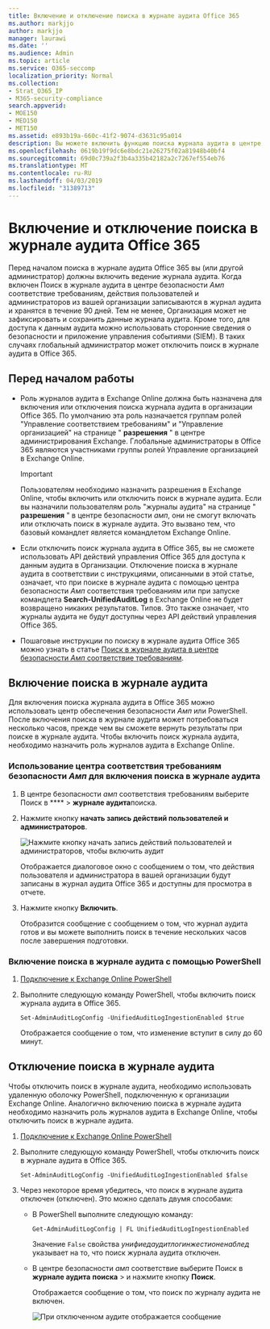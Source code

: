 ```yaml
---
title: Включение и отключение поиска в журнале аудита Office 365
ms.author: markjjo
author: markjjo
manager: laurawi
ms.date: ''
ms.audience: Admin
ms.topic: article
ms.service: O365-seccomp
localization_priority: Normal
ms.collection:
- Strat_O365_IP
- M365-security-compliance
search.appverid:
- MOE150
- MED150
- MET150
ms.assetid: e893b19a-660c-41f2-9074-d3631c95a014
description: Вы можете включить функцию поиска журнала аудита в центре безопасности _Амп_ соответствия требованиям. Если вы передумали, вы можете включить его в любое время. Если поиск в журнале аудита отключен, администраторы не могут выполнять поиск действий пользователей и администраторов в журнале аудита Office 365 в Организации.
ms.openlocfilehash: 0619b19f9dc6e8bdc21e26275f02a81948b40bf4
ms.sourcegitcommit: 69d0c739a2f3b4a335b42182a2c7267ef554eb76
ms.translationtype: MT
ms.contentlocale: ru-RU
ms.lasthandoff: 04/03/2019
ms.locfileid: "31389713"
---
```

# <a name="turn-office-365-audit-log-search-on-or-off"></a>Включение и отключение поиска в журнале аудита Office 365

Перед началом поиска в журнале аудита Office 365 вы (или другой администратор) должны включить ведение журнала аудита. Когда включен Поиск в журнале аудита в центре безопасности _Амп_ соответствие требованиям, действия пользователей и администраторов из вашей организации записываются в журнал аудита и хранятся в течение 90 дней. Тем не менее, Организация может не зафиксировать и сохранить данные журнала аудита. Кроме того, для доступа к данным аудита можно использовать сторонние сведения о безопасности и приложение управления событиями (SIEM). В таких случаях глобальный администратор может отключить поиск в журнале аудита в Office 365.
  
## <a name="before-you-begin"></a>Перед началом работы

- Роль журналов аудита в Exchange Online должна быть назначена для включения или отключения поиска журнала аудита в организации Office 365. По умолчанию эта роль назначается группам ролей "Управление соответствием требованиям" и "Управление организацией" на странице " **разрешения** " в центре администрирования Exchange. Глобальные администраторы в Office 365 являются участниками группы ролей Управление организацией в Exchange Online. 
    
    > [!IMPORTANT]
    > Пользователям необходимо назначить разрешения в Exchange Online, чтобы включить или отключить поиск в журнале аудита. Если вы назначили пользователям роль "журналы аудита" на странице " **разрешения** " в центре безопасности _амп_, они не смогут включать или отключать поиск в журнале аудита. Это вызвано тем, что базовый командлет является командлетом Exchange Online. 
  
- Если отключить поиск журнала аудита в Office 365, вы не сможете использовать API действий управления Office 365 для доступа к данным аудита в Организации. Отключение поиска в журнале аудита в соответствии с инструкциями, описанными в этой статье, означает, что при поиске в журнале аудита с помощью центра безопасности _Амп_ соответствия требованиям или при запуске командлета **Search-UnifiedAuditLog** в Exchange Online не будет возвращено никаких результатов. Типов. Это также означает, что журналы аудита не будут доступны через API действий управления Office 365.  
    
- Пошаговые инструкции по поиску в журнале аудита Office 365 можно узнать в статье [Поиск в журнале аудита в центре безопасности _Амп_ соответствие требованиям](search-the-audit-log-in-security-and-compliance.md).
    
## <a name="turn-on-audit-log-search"></a>Включение поиска в журнале аудита

Для включения поиска журнала аудита в Office 365 можно использовать центр обеспечения безопасности _Амп_ или PowerShell. После включения поиска в журнале аудита может потребоваться несколько часов, прежде чем вы сможете вернуть результаты при поиске в журнале аудита. Чтобы включить поиск журнала аудита, необходимо назначить роль журналов аудита в Exchange Online.
  
### <a name="use-the-security--compliance-center-to-turn-on-audit-log-search"></a>Использование центра соответствия требованиям безопасности _Амп_ для включения поиска в журнале аудита

1. В центре безопасности _амп_ соответствия требованиям выберите Поиск в **** \> **журнале аудита**поиска.
    
2. Нажмите кнопку **начать запись действий пользователей и администраторов**.
    
    ![Нажмите кнопку начать запись действий пользователей и администраторов, чтобы включить аудит](media/39a9d35f-88d0-4bbe-a962-0be2f838e2bf.png)
  
    Отображается диалоговое окно с сообщением о том, что действия пользователя и администратора в вашей организации будут записаны в журнал аудита Office 365 и доступны для просмотра в отчете. 
    
3. Нажмите кнопку **Включить**.
    
    Отобразится сообщение с сообщением о том, что журнал аудита готов и вы можете выполнить поиск в течение нескольких часов после завершения подготовки.
    
### <a name="use-powershell-to-turn-on-audit-log-search"></a>Включение поиска в журнале аудита с помощью PowerShell

1. [Подключение к Exchange Online PowerShell](https://go.microsoft.com/fwlink/p/?LinkID=396554)
    
2. Выполните следующую команду PowerShell, чтобы включить поиск журнала аудита в Office 365.
    
    ```
    Set-AdminAuditLogConfig -UnifiedAuditLogIngestionEnabled $true
    ```

    Отображается сообщение о том, что изменение вступит в силу до 60 минут.
  
## <a name="turn-off-audit-log-search"></a>Отключение поиска в журнале аудита

Чтобы отключить поиск в журнале аудита, необходимо использовать удаленную оболочку PowerShell, подключенную к организации Exchange Online. Аналогично включению поиска в журнале аудита необходимо назначить роль журналов аудита в Exchange Online, чтобы отключить поиск в журнале аудита.
  
1. [Подключение к Exchange Online PowerShell](https://go.microsoft.com/fwlink/p/?LinkID=396554)
    
2. Выполните следующую команду PowerShell, чтобы отключить поиск в журнале аудита в Office 365.
    
    ```
    Set-AdminAuditLogConfig -UnifiedAuditLogIngestionEnabled $false
    ```

3. Через некоторое время убедитесь, что поиск в журнале аудита отключен (отключен). Это можно сделать двумя способами:
    
    - В PowerShell выполните следующую команду:

        ```
        Get-AdminAuditLogConfig | FL UnifiedAuditLogIngestionEnabled
        ```

        Значение `False` свойства _унифиедаудитлогинжестионенаблед_ указывает на то, что поиск журнала аудита отключен. 
    
    - В центре безопасности _амп_ соответствие выберите Поиск в **журнале аудита** **поиска** \> и нажмите кнопку **Поиск**.
    
      Отображается сообщение о том, что поиск по журналу аудита не включен. 
    
      ![При отключенном аудите отображается сообщение](media/dca53da6-1cbe-4fa3-9860-f0d674de9538.png)
